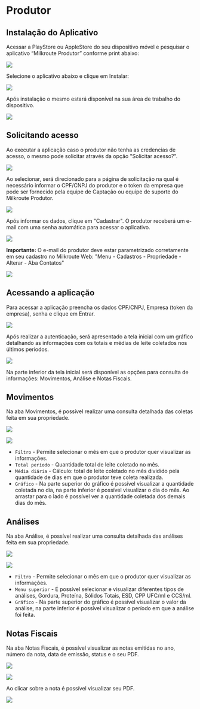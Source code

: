 # Produtor

## Instalação do Aplicativo

Acessar a PlayStore ou AppleStore do seu dispositivo móvel e pesquisar o aplicativo “Milkroute Produtor” conforme print abaixo:

![](./img/produtor/imagem1.png)

Selecione o aplicativo abaixo e clique em Instalar:

![](./img/produtor/imagem2.png)

Após instalação o mesmo estará disponível na sua área de trabalho do dispositivo.

![](./img/produtor/imagem3.png)

## Solicitando acesso

Ao executar a aplicação caso o produtor não tenha as credencias de acesso, o mesmo pode solicitar através da opção "Solicitar acesso?".

![](./img/produtor/imagem4.png)

Ao selecionar, será direcionado para a página de solicitação na qual é necessário informar o CPF/CNPJ do produtor e o token da empresa que pode ser fornecido pela equipe de Captação ou equipe de suporte do Milkroute Produtor. 

![](./img/produtor/imagem5.png)

Após informar os dados, clique em "Cadastrar". O produtor receberá um e-mail com uma senha automática para acessar o aplicativo. 

![](./img/produtor/imagem6.png)

**Importante:** O e-mail do produtor deve estar parametrizado corretamente em seu cadastro no Milkroute Web: "Menu - Cadastros - Propriedade - Alterar - Aba Contatos"

![](./img/produtor/imagem7.png)

## Acessando a aplicação

Para acessar a aplicação preencha os dados CPF/CNPJ, Empresa (token da empresa), senha e clique em Entrar. 

![](./img/produtor/imagem8.png)

Após realizar a autenticação, será apresentado a tela inicial com um gráfico detalhando as informações com os totais e médias de leite coletados nos últimos períodos. 

![](./img/produtor/imagem9.png)

Na parte inferior da tela inicial será disponível as opções para consulta de informações: Movimentos, Análise e Notas Fiscais. 

## Movimentos 

Na aba Movimentos, é possível realizar uma consulta detalhada das coletas feita em sua propriedade.

![](./img/produtor/imagem10.png)

![](./img/produtor/imagem11.png)

* `Filtro` - Permite selecionar o mês em que o produtor quer visualizar as informações. 
* `Total período` - Quantidade total de leite coletado no mês. 
* `Média diária` - Cálculo: total de leite coletado no mês dividido pela quantidade de dias em que o produtor teve coleta realizada.
* `Gráfico` - Na parte superior do gráfico é possível visualizar a quantidade coletada no dia, na parte inferior é possível visualizar o dia do mês. Ao arrastar para o lado é possível ver a quantidade coletada dos demais dias do mês. 

## Análises 

Na aba Análise, é possível realizar uma consulta detalhada das análises feita em sua propriedade.

![](./img/produtor/imagem12.png)

![](./img/produtor/imagem13.png)

* `Filtro` - Permite selecionar o mês em que o produtor quer visualizar as informações. 
* `Menu superior` - É possível selecionar e visualizar diferentes tipos de análises, Gordura, Proteína, Sólidos Totais, ESD, CPP UFC/ml e CCS/ml. 
* `Gráfico` - Na parte superior do gráfico é possível visualizar o valor da análise, na parte inferior é possível visualizar o período em que a análise foi feita. 

## Notas Fiscais

Na aba Notas Fiscais, é possível visualizar as notas emitidas no ano, número da nota, data de emissão, status e o seu PDF.

![](./img/produtor/imagem14.png)

![](./img/produtor/imagem15.png)

Ao clicar sobre a nota é possível visualizar seu PDF. 

![](./img/produtor/imagem16.png)